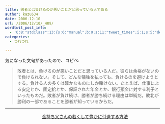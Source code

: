 ```yaml
---
title: 敗者とは負けるのが悪いことだと思っている人である
author: kazu634
date: 2006-12-10
url: /2006/12/10/_409/
wordtwit_post_info:
  - 'O:8:"stdClass":13:{s:6:"manual";b:0;s:11:"tweet_times";i:1;s:5:"delay";i:0;s:7:"enabled";i:1;s:10:"separation";s:2:"60";s:7:"version";s:3:"3.7";s:14:"tweet_template";b:0;s:6:"status";i:2;s:6:"result";a:0:{}s:13:"tweet_counter";i:2;s:13:"tweet_log_ids";a:1:{i:0;i:2679;}s:9:"hash_tags";a:0:{}s:8:"accounts";a:1:{i:0;s:7:"kazu634";}}'
categories:
  - つれづれ

---
```

<div class="section">
<p>
    気になった文句があったので、コピペ:&#160;&#160; &#160;<br /> 
    
<blockquote>
      敗者とは、負けるのが悪いことだと思っている人だ。彼らは余裕がないので負けられない。そして、どんな犠牲を払っても、負けるのを避けようとする。負ける人の多くは確かなものにしか賭けない。たとえば、仕事による安定とか、固定給とか、保証された年金とか、銀行預金に対する利子といったものだ。敗者が負け続け、勝者が勝ち続ける理由は単純だ。敗北が勝利の一部であることを勝者が知っているからだ。&#160;&#160; &#160;</p>
</blockquote>
    
<hr />
    
<center>
      &#160;&#160; &#160;<a href="https://www.amazon.co.jp/exec/obidos/ASIN/4480863478/goodpic-22/" onclick="__gaTracker('send', 'event', 'outbound-article', 'https://www.amazon.co.jp/exec/obidos/ASIN/4480863478/goodpic-22/', '金持ち父さんの若くして豊かに引退する方法');" target="_top">金持ち父さんの若くして豊かに引退する方法</a>
</center>
</p>
</div>
